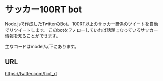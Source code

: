 サッカー100RT bot
======================
Node.jsで作成したTwitterのBot。
100RT以上のサッカー関係のツイートを自動でリツイートします。
このbotをフォローしていれば話題になっているサッカー情報を知ることができます。

主なコードはmodel/以下にあります。

URL
------
https://twitter.com/foot_rt
